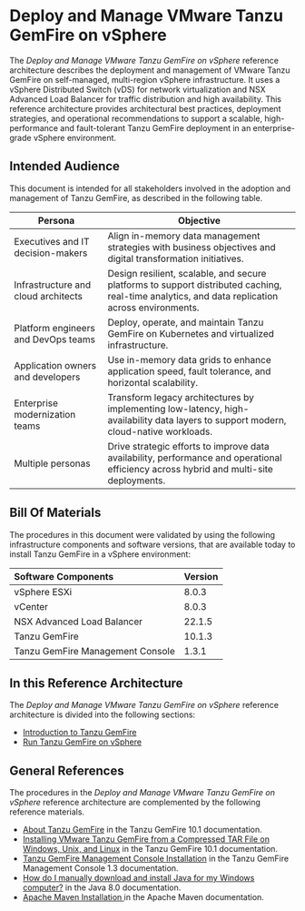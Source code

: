 # Deploy and Manage VMware Tanzu GemFire on vSphere

The *Deploy and Manage VMware Tanzu GemFire on vSphere* reference architecture describes the deployment and management of VMware Tanzu GemFire on self-managed, multi-region vSphere infrastructure. It uses a vSphere Distributed Switch (vDS) for network virtualization and NSX Advanced Load Balancer for traffic distribution and high availability. This reference architecture provides architectural best practices, deployment strategies, and operational recommendations to support a scalable, high-performance and fault-tolerant Tanzu GemFire deployment in an enterprise-grade vSphere environment.

## Intended Audience

This document is intended for all stakeholders involved in the adoption and management of Tanzu GemFire, as described in the following table.

|Persona|Objective|
|---|---|
|Executives and IT decision-makers|Align in-memory data management strategies with business objectives and digital transformation initiatives.|
|Infrastructure and cloud architects|Design resilient, scalable, and secure platforms to support distributed caching, real-time analytics, and data replication across environments.|
|Platform engineers and DevOps teams|Deploy, operate, and maintain Tanzu GemFire on Kubernetes and virtualized infrastructure.|
|Application owners and developers|Use in-memory data grids to enhance application speed, fault tolerance, and horizontal scalability.|
|Enterprise modernization teams|Transform legacy architectures by implementing low-latency, high-availability data layers to support modern, cloud-native workloads.|
|Multiple personas|Drive strategic efforts to improve data availability, performance and operational efficiency across hybrid and multi-site deployments.|

## Bill Of Materials

The procedures in this document were validated by using the following infrastructure components and software versions, that are available today to install Tanzu GemFire in a vSphere environment:

| Software Components  | Version  |
| :---- | :---- |
| vSphere ESXi | 8.0.3 |
| vCenter | 8.0.3 |
| NSX Advanced Load Balancer | 22.1.5 |
| Tanzu GemFire | 10.1.3 |
| Tanzu GemFire Management Console | 1.3.1 |

## In this Reference Architecture

The *Deploy and Manage VMware Tanzu GemFire on vSphere* reference architecture is divided into the following sections:

- [Introduction to Tanzu GemFire](./gemfire/intro.md)
- [Run Tanzu GemFire on vSphere](./gemfire/run.md)

##  General References

The procedures in the *Deploy and Manage VMware Tanzu GemFire on vSphere* reference architecture are complemented by the following reference materials.

* [About Tanzu GemFire](https://techdocs.broadcom.com/us/en/vmware-tanzu/data-solutions/tanzu-gemfire/10-1/gf/getting_started-gemfire_overview.html) in the Tanzu GemFire 10.1 documentation.
* [Installing VMware Tanzu GemFire from a Compressed TAR File on Windows, Unix, and Linux](https://techdocs.broadcom.com/us/en/vmware-tanzu/data-solutions/tanzu-gemfire/10-1/gf/getting_started-installation-install_standalone.html) in the Tanzu GemFire 10.1 documentation.
* [Tanzu GemFire Management Console Installation](https://techdocs.broadcom.com/us/en/vmware-tanzu/data-solutions/tanzu-gemfire-management-console/1-3/gf-mc/install.html) in the Tanzu GemFire Management Console 1.3 documentation.
* [How do I manually download and install Java for my Windows computer?](https://www.java.com/en/download/help/windows_manual_download.html) in the Java 8.0 documentation.
* [Apache Maven Installation ](https://maven.apache.org/install.html) in the Apache Maven documentation.